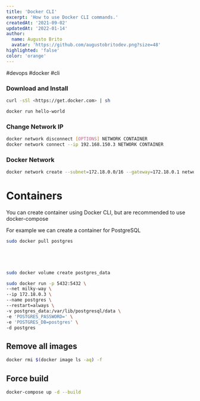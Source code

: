 ```yaml
---
title: 'Docker CLI'
excerpt: 'How to use Docker CLI commands.'
createdAt: '2021-09-02'
updatedAt: '2022-01-14'
author:
  name: Augusto Brito
  avatar: 'https://github.com/augustobritodev.png?size=48'
highlighted: 'false'
color: 'orange'
---
```


#devops 
#docker
#cli

### Download and Install
```bash
curl -sSl <https://get.docker.com> | sh

docker run hello-world
```

### Change Network IP
```bash
docker network disconnect [OPTIONS] NETWORK CONTAINER
docker network connect --ip 192.168.150.3 NETWORK CONTAINER
```

### Docker Network
```bash
docker network create --subnet=172.18.0.0/16 --gateway=172.18.0.1 network-name
```

# Containers
You can create container using Docker CLI, but are recommended to use docker-compose

For example we can create a container for PostgreSQL
```bash
sudo docker pull postgres
```

```bash
```

```bash
```


```bash


sudo docker volume create postgres_data

sudo docker run -p 5432:5432 \
--net milky-way \
--ip 172.18.0.3 \
--name postgres \
--restart=always \
-v postgres_data:/var/lib/postgresql/data \
-e 'POSTGRES_PASSWORD=' \
-e 'POSTGRES_DB=postgres' \
-d postgres
```

## Remove all images
```bash
docker rmi $(docker image ls -aq) -f
```

## Force build
```bash
docker-compose up -d --build
```